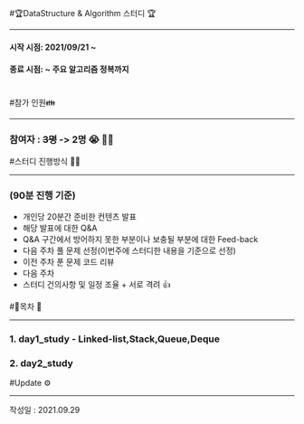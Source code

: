 #🏆DataStructure & Algorithm 스터디 🏆
***
#### 시작 시점: 2021/09/21 ~
#### 종료 시점: ~ 주요 알고리즘 정복까지
#
#참가 인원👪
***
### 참여자 : ~~3명~~ -> 2명  😭 👨‍👦

#스터디 진행방식 👨‍💻
***
### (90분 진행 기준) 
* 개인당 20분간 준비한 컨텐츠 발표 
* 해당 발표에 대한 Q&A
* Q&A 구간에서 방어하지 못한 부분이나 보충될 부분에 대한 Feed-back
* 다음 주차 풀 문제 선정(이번주에 스터디한 내용을 기준으로 선정)
* 이전 주차 푼 문제 코드 리뷰
* 다음 주차 
* 스터디 건의사항 및 일정 조율 + 서로 격려 👍


#📃목차 📃
***
### 1. day1_study - Linked-list,Stack,Queue,Deque
### 2. day2_study



#Update ⚙️
***
작성일 : 2021.09.29


